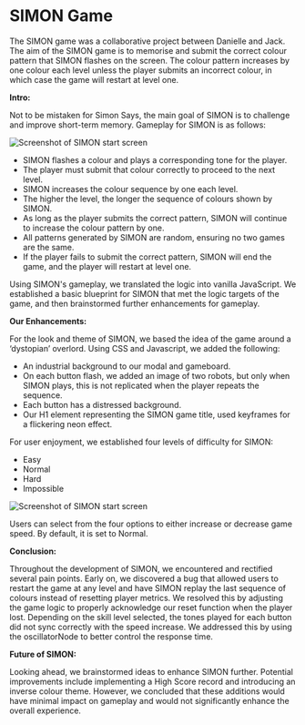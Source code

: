# SIMON Game

The SIMON game was a collaborative project between Danielle and Jack. The aim of the SIMON game is to memorise and submit the correct colour pattern that SIMON flashes on the screen. The colour pattern increases by one colour each level unless the player submits an incorrect colour, in which case the game will restart at level one.

**Intro:** 

Not to be mistaken for Simon Says, the main goal of SIMON is to challenge and improve short-term memory. Gameplay for SIMON is as follows:


![Screenshot of SIMON start screen](https://raw.githubusercontent.com/FACapplicants/summer2024/main/users/Danielle%26JackGame/Simon%20game%20Vanilla/assets/SimonGame.png)


- SIMON flashes a colour and plays a corresponding tone for the player.
- The player must submit that colour correctly to proceed to the next level.
- SIMON increases the colour sequence by one each level.
- The higher the level, the longer the sequence of colours shown by SIMON.
- As long as the player submits the correct pattern, SIMON will continue to increase the colour pattern by one.
- All patterns generated by SIMON are random, ensuring no two games are the same.
- If the player fails to submit the correct pattern, SIMON will end the game, and the player will restart at level one.

Using SIMON's gameplay, we translated the logic into vanilla JavaScript. We established a basic blueprint for SIMON that met the logic targets of the game, and then brainstormed further enhancements for gameplay.

**Our Enhancements:**

For the look and theme of SIMON, we based the idea of the game around a ‘dystopian’ overlord. Using CSS and Javascript, we added the following:

- An industrial background to our modal and gameboard.
- On each button flash, we added an image of two robots, but only when SIMON plays, this is not replicated when the player repeats the sequence.
- Each button has a distressed background.
- Our H1 element representing the SIMON game title, used keyframes for a flickering neon effect.

For user enjoyment, we established four levels of difficulty for SIMON:

- Easy
- Normal
- Hard
- Impossible

![Screenshot of SIMON start screen](https://raw.githubusercontent.com/FACapplicants/summer2024/main/users/Danielle%26JackGame/Simon%20game%20Vanilla/assets/SimonLevels.png)


Users can select from the four options to either increase or decrease game speed. By default, it is set to Normal.

**Conclusion:**

Throughout the development of SIMON, we encountered and rectified several pain points. Early on, we discovered a bug that allowed users to restart the game at any level and have SIMON replay the last sequence of colours instead of resetting player metrics. We resolved this by adjusting the game logic to properly acknowledge our reset function when the player lost.
Depending on the skill level selected, the tones played for each button did not sync correctly with the speed increase. We addressed this by using the oscillatorNode to better control the response time.

**Future of SIMON:**

Looking ahead, we brainstormed ideas to enhance SIMON further. Potential improvements include implementing a High Score record and introducing an inverse colour theme. However, we concluded that these additions would have minimal impact on gameplay and would not significantly enhance the overall experience.
